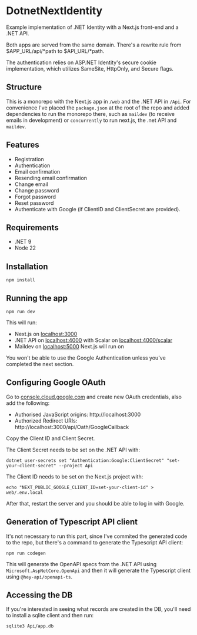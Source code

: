 # DotnetNextIdentity

Example implementation of .NET Identity with a Next.js front-end and a .NET API.

Both apps are served from the same domain. There's a rewrite rule from $APP_URL/api/*path to $API_URL/*path.

The authentication relies on ASP.NET Identity's secure cookie implementation, which utilizes SameSite, HttpOnly, and Secure flags.

## Structure

This is a monorepo with the Next.js app in `/web` and the .NET API in `/Api`. For convenience I've placed the `package.json` at the root 
of the repo and added dependencies to run the monorepo there, such as `maildev` (to receive emails in development) or
`concurrently` to run next.js, the .net API and `maildev`.

## Features

* Registration
* Authentication
* Email confirmation
* Resending email confirmation
* Change email
* Change password
* Forgot password
* Reset password
* Authenticate with Google (if ClientID and ClientSecret are provided).

## Requirements

* .NET 9
* Node 22

## Installation

```
npm install
```

## Running the app

```
npm run dev
```

This will run:
* Next.js on [localhost:3000](http://localhost:3000)
* .NET API on [localhost:4000](http://localhost:4000) with Scalar on [localhost:4000/scalar](http://localhost:4000/scalar)
* Maildev on [localhost:5000](http://localhost:5000)
Next.js will run on

You won't be able to use the Google Authentication unless you've completed the next section.

## Configuring Google OAuth

Go to [console.cloud.google.com](https://console.cloud.google.com) and create new OAuth credentials, also add the following:

* Authorised JavaScript origins: http://localhost:3000
* Authorized Redirect URIs: http://localhost:3000/api/Oath/GoogleCallback

Copy the Client ID and Client Secret.

The Client Secret needs to be set on the .NET API with:

```
dotnet user-secrets set "Authentication:Google:ClientSecret" "set-your-client-secret" --project Api
```

The Client ID needs to be set on the Next.js project with:

```
echo "NEXT_PUBLIC_GOOGLE_CLIENT_ID=set-your-client-id" > web/.env.local
```

After that, restart the server and you should be able to log in with Google.

## Generation of Typescript API client

It's not necessary to run this part, since I've commited the generated code to the repo, but there's a command to
generate the Typescript API client:

```
npm run codegen
```

This will generate the OpenAPI specs from the .NET API using `Microsoft.AspNetCore.OpenApi` and then it will generate the
Typescript client using `@hey-api/openapi-ts`.

## Accessing the DB

If you're interested in seeing what records are created in the DB, you'll need to install a sqlite client and then run:

```
sqlite3 Api/app.db
```
